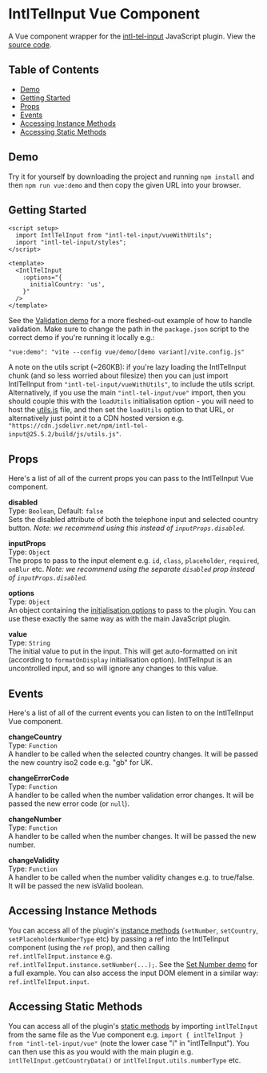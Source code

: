 # IntlTelInput Vue Component
A Vue component wrapper for the [intl-tel-input](https://github.com/jackocnr/intl-tel-input) JavaScript plugin. View the [source code](https://github.com/jackocnr/intl-tel-input/blob/master/vue/src/intl-tel-input/IntlTelInput.vue).

## Table of Contents
- [Demo](#demo)
- [Getting Started](#getting-started)
- [Props](#props)
- [Events](#events)
- [Accessing Instance Methods](#accessing-instance-methods)
- [Accessing Static Methods](#accessing-static-methods)

## Demo
Try it for yourself by downloading the project and running `npm install` and then `npm run vue:demo` and then copy the given URL into your browser.

## Getting Started
```vue
<script setup>
  import IntlTelInput from "intl-tel-input/vueWithUtils";
  import "intl-tel-input/styles";
</script>

<template>
  <IntlTelInput
    :options="{
      initialCountry: 'us',
    }"
  />
</template>
```

See the [Validation demo](https://github.com/jackocnr/intl-tel-input/blob/master/vue/demo/validation/App.vue) for a more fleshed-out example of how to handle validation. Make sure to change the path in the `package.json` script to the correct demo if you're running it locally e.g.:

```
"vue:demo": "vite --config vue/demo/[demo variant]/vite.config.js"
```

A note on the utils script (~260KB): if you're lazy loading the IntlTelInput chunk (and so less worried about filesize) then you can just import IntlTelInput from `"intl-tel-input/vueWithUtils"`, to include the utils script. Alternatively, if you use the main `"intl-tel-input/vue"` import, then you should couple this with the `loadUtils` initialisation option - you will need to host the [utils.js](https://github.com/jackocnr/intl-tel-input/blob/master/build/js/utils.js) file, and then set the `loadUtils` option to that URL, or alternatively just point it to a CDN hosted version e.g. `"https://cdn.jsdelivr.net/npm/intl-tel-input@25.5.2/build/js/utils.js"`.

## Props
Here's a list of all of the current props you can pass to the IntlTelInput Vue component.

**disabled**  
Type: `Boolean`, Default: `false`  
Sets the disabled attribute of both the telephone input and selected country button. *Note: we recommend using this instead of `inputProps.disabled`.*

**inputProps**  
Type: `Object`  
The props to pass to the input element e.g. `id`, `class`, `placeholder`, `required`, `onBlur` etc. *Note: we recommend using the separate `disabled` prop instead of `inputProps.disabled`.*

**options**  
Type: `Object`  
An object containing the [initialisation options](https://github.com/jackocnr/intl-tel-input?tab=readme-ov-file#initialisation-options) to pass to the plugin. You can use these exactly the same way as with the main JavaScript plugin.

**value**  
Type: `String`  
The initial value to put in the input. This will get auto-formatted on init (according to `formatOnDisplay` initialisation option). IntlTelInput is an uncontrolled input, and so will ignore any changes to this value.

## Events
Here's a list of all of the current events you can listen to on the IntlTelInput Vue component.

**changeCountry**  
Type: `Function`  
A handler to be called when the selected country changes. It will be passed the new country iso2 code e.g. "gb" for UK.

**changeErrorCode**  
Type: `Function`  
A handler to be called when the number validation error changes. It will be passed the new error code (or `null`).

**changeNumber**  
Type: `Function`  
A handler to be called when the number changes. It will be passed the new number.

**changeValidity**  
Type: `Function`  
A handler to be called when the number validity changes e.g. to true/false. It will be passed the new isValid boolean.

## Accessing Instance Methods

You can access all of the plugin's [instance methods](https://github.com/jackocnr/intl-tel-input/blob/master/README.md#instance-methods) (`setNumber`, `setCountry`, `setPlaceholderNumberType` etc) by passing a ref into the IntlTelInput component (using the `ref` prop), and then calling `ref.intlTelInput.instance` e.g. `ref.intlTelInput.instance.setNumber(...);`. See the [Set Number demo](https://github.com/jackocnr/intl-tel-input/blob/master/vue/demo/set-number/App.vue) for a full example. You can also access the input DOM element in a similar way: `ref.intlTelInput.input`.

## Accessing Static Methods

You can access all of the plugin's [static methods](https://github.com/jackocnr/intl-tel-input/blob/master/README.md#static-methods) by importing `intlTelInput` from the same file as the Vue component e.g. `import { intlTelInput } from "intl-tel-input/vue"` (note the lower case "i" in "intlTelInput"). You can then use this as you would with the main plugin e.g. `intlTelInput.getCountryData()` or `intlTelInput.utils.numberType` etc.

